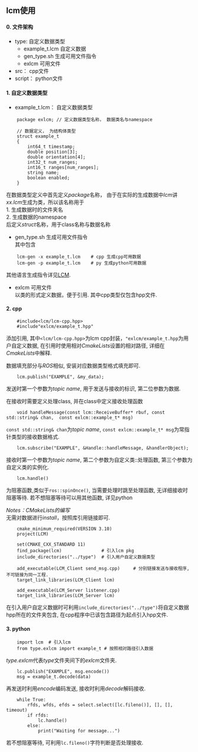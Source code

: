 ## lcm使用  
#### 0. 文件架构    
- type: 自定义数据类型  
  - example_t.lcm 自定义数据  
  - gen_type.sh 生成可用文件指令    
  - exlcm  可用文件  
- src： cpp文件  
- script： python文件  

#### 1. 自定义数据类型  
- example_t.lcm： 自定义数据类型  
```
    package exlcm; // 定义数据类型名称， 数据类名与namespace  

    // 数据定义， 为结构体类型  
    struct example_t
    {
        int64_t timestamp;
        double position[3];
        double orientation[4];
        int32_t num_ranges;
        int16_t ranges[num_ranges];
        string name;
        boolean enabled;
    }
```  
在数据类型定义中首先定义*package*名称， 由于在实际的生成数据中*lcm*讲*xx.lcm*生成为类，所以该名称用于  
    1. 生成数据时的文件夹名   
    2. 生成数据的namespace  
后定义*struct*名称，用于class名称与数据名称  
- gen_type.sh 生成可用文件指令    
    其中包含   
```
    lcm-gen -x example_t.lcm    # cpp 生成cpp可用数据  
    lcm-gen -p example_t.lcm    # py 生成python可用数据  
```   
其他语言生成指令详见[LCM](https://lcm-proj.github.io/tut_lcmgen.html).  
- exlcm  可用文件  
以类的形式定义数据，便于引用. 其中cpp类型仅包含hpp文件.  

#### 2. cpp  
``` 
    #include<lcm/lcm-cpp.hpp>  
    #include"exlcm/example_t.hpp"  
```  
添加引用, 其中`<lcm/lcm-cpp.hpp>`为lcm cpp封装，`"exlcm/example_t.hpp`为用户自定义数据, 在引用时使用相对*CmakeLists*设置的相对路径, 
详细在*CmakeLists*中解释.  
  
数据填充部分与*ROS*相似, 安装对应数据类型格式填充即可.  


```
    lcm.publish("EXAMPLE", &my_data);
```  
发送时第一个参数为*topic name*, 用于发送与接收的标识, 第二位参数为数据.  


在接收时需要定义处理class, 并在class中定义接收处理函数  
```
    void handleMessage(const lcm::ReceiveBuffer* rbuf, const std::string& chan,  const exlcm::example_t* msg)
``` 
`const std::string& chan`为*topic name*, `const exlcm::example_t* msg`为常指针类型的接收数据格式.  
  
```
    lcm.subscribe("EXAMPLE", &Handle::handleMessage, &handlerObject);
```  
接收时第一个参数为*topic name*, 第二个参数为自定义类::处理函数, 第三个参数为自定义类的实例化.  

```
    lcm.handle()
```  
为阻塞函数,类似于`ros::spinOnce()`, 当需要处理时跳至处理函数, 无详细接收时阻塞等待. 若不想阻塞等待可以用其他函数, 详见python  


*Notes：CMakeLists的编写*  
无需对数据进行*install*，按照库引用链接即可.  
```
    cmake_minimum_required(VERSION 3.10)  
    project(LCM)  

    set(CMAKE_CXX_STANDARD 11)  
    find_package(lcm)               # 引入lcm pkg  
    include_directories("../type")  # 引入用户自定义数据类型  

    add_executable(LCM_Client send_msg.cpp)     # 分别链接发送与接收程序, 不可链接为同一工程.  
    target_link_libraries(LCM_Client lcm)  

    add_executable(LCM_Server listener.cpp)  
    target_link_libraries(LCM_Server lcm)  
```  
在引入用户自定义数据时可利用`include_directories("../type")`将自定义数据hpp所在的文件夹包含, 在cpp程序中已该包含路径为起点引入hpp文件.  

#### 3. python  
```
    import lcm  # 引入lcm
    from type.exlcm import example_t # 按照相对路径引入数据  
```
*type.exlcm*代表*type*文件夹间下的*exlcm*文件夹.  

```
    lc.publish("EXAMPLE", msg.encode())  
    msg = example_t.decode(data)
```  
再发送时利用*encode*编码发送, 接收时利用*decode*解码接收.  
```
    while True:  
        rfds, wfds, efds = select.select([lc.fileno()], [], [], timeout)  
        if rfds:  
            lc.handle()  
        else:  
            print("Waiting for message...")  
```  
若不想阻塞等待, 可利用`lc.fileno()`字符判断是否处理接收.  










